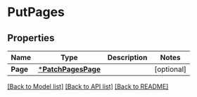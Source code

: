 # PutPages

## Properties
Name | Type | Description | Notes
------------ | ------------- | ------------- | -------------
**Page** | [***PatchPagesPage**](patchPages_page.md) |  | [optional] 

[[Back to Model list]](../README.md#documentation-for-models) [[Back to API list]](../README.md#documentation-for-api-endpoints) [[Back to README]](../README.md)


